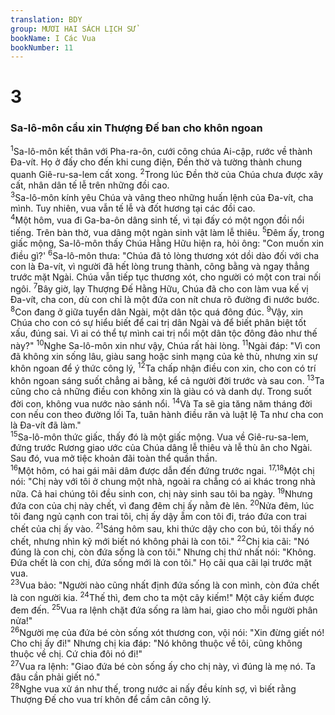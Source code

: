 ```yaml
---
translation: BDY
group: MƯƠI HAI SÁCH LỊCH SỬ
bookName: I Các Vua 
bookNumber: 11
---
```


<div class="title"><h1>3</h1><h3>Sa-lô-môn cầu xin Thượng Đế ban cho khôn ngoan </h3></div>
<span class="verse 1vua_3_1"><sup>1</sup>Sa-lô-môn kết thân với Pha-ra-ôn, cưới công chúa Ai-cập, rước về thành Đa-vít. Họ ở đấy cho đến khi cung điện, Đền thờ và tường thành chung quanh Giê-ru-sa-lem cất xong. </span>
<span class="verse 1vua_3_2"><sup>2</sup>Trong lúc Đền thờ của Chúa chưa được xây cất, nhân dân tế lễ trên những đồi cao.<br/></span>
<span class="verse 1vua_3_3"><sup>3</sup>Sa-lô-môn kính yêu Chúa và vâng theo những huấn lệnh của Đa-vít, cha mình. Tuy nhiên, vua vẫn tế lễ và đốt hương tại các đồi cao.<br/></span>
<span class="verse 1vua_3_4"><sup>4</sup>Một hôm, vua đi Ga-ba-ôn dâng sinh tế, vì tại đấy có một ngọn đồi nổi tiếng. Trên bàn thờ, vua dâng một ngàn sinh vật làm lễ thiêu. </span>
<span class="verse 1vua_3_5"><sup>5</sup>Đêm ấy, trong giấc mộng, Sa-lô-môn thấy Chúa Hằng Hữu hiện ra, hỏi ông: &#34;Con muốn xin điều gì?&#39; </span>
<span class="verse 1vua_3_6"><sup>6</sup>Sa-lô-môn thưa: &#34;Chúa đã tỏ lòng thương xót dồi dào đối với cha con là Đa-vít, vì người đã hết lòng trung thành, công bằng và ngay thẳng trước mặt Ngài. Chúa vẫn tiếp tục thương xót, cho người có một con trai nối ngôi. </span>
<span class="verse 1vua_3_7"><sup>7</sup>Bây giờ, lạy Thượng Đế Hằng Hữu, Chúa đã cho con làm vua kế vị Đa-vít, cha con, dù con chỉ là một đứa con nít chưa rõ đường đi nước bước. </span>
<span class="verse 1vua_3_8"><sup>8</sup>Con đang ở giữa tuyển dân Ngài, một dân tộc quá đông đúc. </span>
<span class="verse 1vua_3_9"><sup>9</sup>Vậy, xin Chúa cho con có sự hiểu biết để cai trị dân Ngài và để biết phân biệt tốt xấu, đúng sai. Vì ai có thể tự mình cai trị nổi một dân tộc đông đảo như thế này?&#34; </span>
<span class="verse 1vua_3_10"><sup>10</sup>Nghe Sa-lô-môn xin như vậy, Chúa rất hài lòng. </span>
<span class="verse 1vua_3_11"><sup>11</sup>Ngài đáp: &#34;Vì con đã không xin sống lâu, giàu sang hoặc sinh mạng của kẻ thù, nhưng xin sự khôn ngoan để ý thức công lý, </span>
<span class="verse 1vua_3_12"><sup>12</sup>Ta chấp nhận điều con xin, cho con có trí khôn ngoan sáng suốt chẳng ai bằng, kể cả người đời trước và sau con. </span>
<span class="verse 1vua_3_13"><sup>13</sup>Ta cũng cho cả những điều con không xin là giàu có và danh dự. Trong suốt đời con, không vua nước nào sánh nổi. </span>
<span class="verse 1vua_3_14"><sup>14</sup>Và Ta sẽ gia tăng năm tháng đời con nếu con theo đường lối Ta, tuân hành điều răn và luật lệ Ta như cha con là Đa-vít đã làm.&#34;<br/></span>
<span class="verse 1vua_3_15"><sup>15</sup>Sa-lô-môn thức giấc, thấy đó là một giấc mộng. Vua về Giê-ru-sa-lem, đứng trước Rương giao ước của Chúa dâng lễ thiêu và lễ thù ân cho Ngài. Sau đó, vua mở tiệc khoản đãi toàn thể quần thần.<br/></span>
<span class="verse 1vua_3_16"><sup>16</sup>Một hôm, có hai gái mãi dâm được dẫn đến đứng trước ngai. </span>
<span class="verse 1vua_3_17 1vua_3_18"><sup>17,18</sup>Một chị nói: &#34;Chị này với tôi ở chung một nhà, ngoài ra chẳng có ai khác trong nhà nữa. Cả hai chúng tôi đều sinh con, chị này sinh sau tôi ba ngày. </span>
<span class="verse 1vua_3_19"><sup>19</sup>Nhưng đứa con của chị này chết, vì đang đêm chị ấy nằm đè lên. </span>
<span class="verse 1vua_3_20"><sup>20</sup>Nửa đêm, lúc tôi đang ngủ cạnh con trai tôi, chị ấy dậy ẵm con tôi đi, tráo đứa con trai chết của chị ấy vào. </span>
<span class="verse 1vua_3_21"><sup>21</sup>Sáng hôm sau, khi thức dậy cho con bú, tôi thấy nó chết, nhưng nhìn kỹ mới biết nó không phải là con tôi.&#34; </span>
<span class="verse 1vua_3_22"><sup>22</sup>Chị kia cãi: &#34;Nó đúng là con chị, còn đứa sống là con tôi.&#34; Nhưng chị thứ nhất nói: &#34;Không. Đứa chết là con chị, đứa sống mới là con tôi.&#34; Họ cãi qua cãi lại trước mặt vua.<br/></span>
<span class="verse 1vua_3_23"><sup>23</sup>Vua bảo: &#34;Người nào cũng nhất định đứa sống là con mình, còn đứa chết là con người kia. </span>
<span class="verse 1vua_3_24"><sup>24</sup>Thế thì, đem cho ta một cây kiếm!&#34; Một cây kiếm được đem đến. </span>
<span class="verse 1vua_3_25"><sup>25</sup>Vua ra lệnh chặt đứa sống ra làm hai, giao cho mỗi người phân nửa!&#34;<br/></span>
<span class="verse 1vua_3_26"><sup>26</sup>Người mẹ của đứa bé còn sống xót thương con, vội nói: &#34;Xin đừng giết nó! Cho chị ấy đi!&#34; Nhưng chị kia đáp: &#34;Nó không thuộc về tôi, cũng không thuộc về chị. Cứ chia đôi nó đi!&#34;<br/></span>
<span class="verse 1vua_3_27"><sup>27</sup>Vua ra lệnh: &#34;Giao đứa bé còn sống ấy cho chị này, vì đúng là mẹ nó. Ta đâu cần phải giết nó.&#34;<br/></span>
<span class="verse 1vua_3_28"><sup>28</sup>Nghe vua xử án như thế, trong nước ai nấy đều kính sợ, vì biết rằng Thượng Đế cho vua trí khôn để cầm cân công lý. </span>
